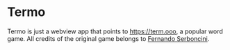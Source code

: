 # Termo

Termo is just a webview app that points to https://term.ooo, a popular word game. All credits of the
original game belongs to [Fernando Serboncini](https://github.com/fserb).
